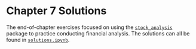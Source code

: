 # Chapter 7 Solutions

The end-of-chapter exercises focused on using the [`stock_analysis`](https://github.com/stefmolin/stock-analysis) package to practice conducting financial analysis. The solutions can all be found in [`solutions.ipynb`](./solutions.ipynb).
